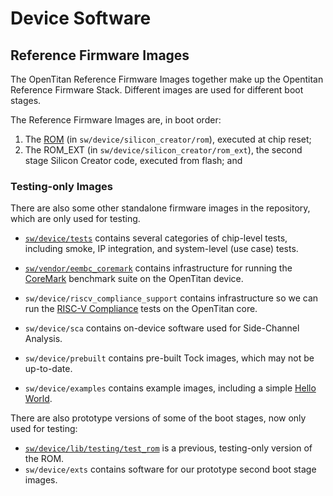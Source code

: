 # Device Software

## Reference Firmware Images

The OpenTitan Reference Firmware Images together make up the Opentitan Reference Firmware Stack.
Different images are used for different boot stages.

The Reference Firmware Images are, in boot order:

1.  The [ROM](./silicon_creator/rom/README.md) (in `sw/device/silicon_creator/rom`), executed at chip reset;
2.  The ROM_EXT (in `sw/device/silicon_creator/rom_ext`), the second stage Silicon Creator code, executed from flash; and

### Testing-only Images

There are also some other standalone firmware images in the repository, which are only used for testing.

- [`sw/device/tests`](./tests/README.md) contains several categories of chip-level tests, including smoke, IP integration, and system-level (use case) tests.

- [`sw/vendor/eembc_coremark`](https://github.com/lowRISC/opentitan/tree/master/sw/vendor/eembc_coremark) contains infrastructure for running the [CoreMark](https://github.com/eembc/coremark) benchmark suite on the OpenTitan device.
- `sw/device/riscv_compliance_support` contains infrastructure so we can run the [RISC-V Compliance](https://github.com/riscv/riscv-compliance) tests on the OpenTitan core.
- `sw/device/sca` contains on-device software used for Side-Channel Analysis.
- `sw/device/prebuilt` contains pre-built Tock images, which may not be up-to-date.
- `sw/device/examples` contains example images, including a simple [Hello World](https://github.com/lowRISC/opentitan/tree/master/sw/device/examples/hello_world).

There are also prototype versions of some of the boot stages, now only used for testing:

- [`sw/device/lib/testing/test_rom`](https://github.com/lowRISC/opentitan/tree/master/sw/device/lib/testing/test_rom) is a previous, testing-only version of the ROM.
- `sw/device/exts` contains software for our prototype second boot stage images.
